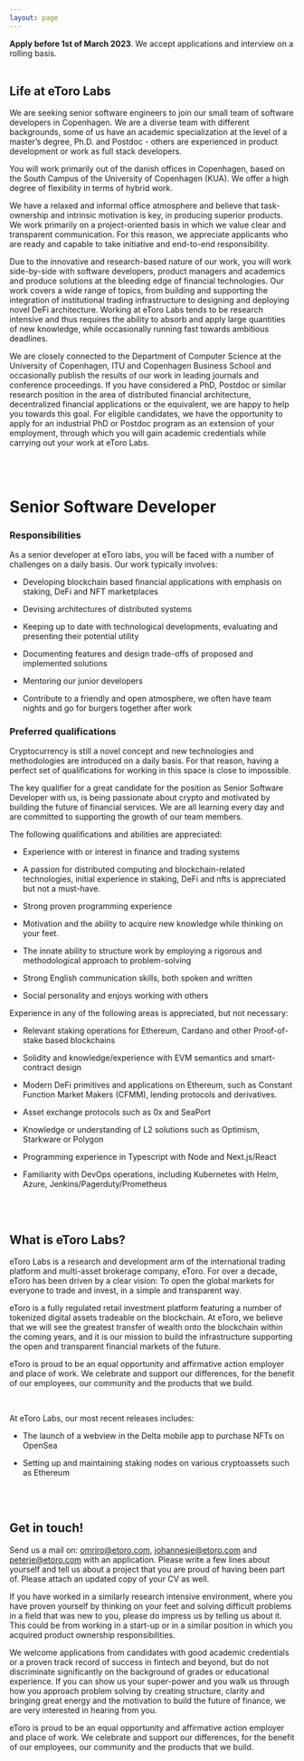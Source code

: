 ```yaml
---
layout: page
---
```

**Apply before 1st of March 2023**. We accept applications and interview on a rolling basis.
<br>
<br>
## Life at eToro Labs
<div class="row">
  <div class="col-sm-6">
    <p>  
      We are seeking senior software engineers to join our small team of software developers in Copenhagen. We are a diverse team with different backgrounds, some of us have an academic specialization at the level of a master’s degree, Ph.D. and Postdoc - others are experienced in product development or work as full stack developers.
    </p>
    <p>
      You will work primarily out of the danish offices in Copenhagen, based on the South Campus of the University of Copenhagen (KUA). We offer a high degree of flexibility in terms of hybrid work.
    </p>
    <p>
      We have a relaxed and informal office atmosphere and believe that task-ownership and intrinsic motivation is key, in producing superior products. We work primarily on a project-oriented basis in which we value clear and transparent communication. For this reason, we appreciate applicants who are ready and capable to take initiative and end-to-end responsibility.
    </p>
  </div>
  <div class="col-sm-6">
    <p>
      Due to the innovative and research-based nature of our work, you will work side-by-side with software developers, product managers and academics and produce solutions at the bleeding edge of financial technologies. Our work covers a wide range of topics, from building and supporting the integration of institutional trading infrastructure to designing and deploying novel DeFi architecture. Working at eToro Labs tends to be research intensive and thus requires the ability to absorb and apply large quantities of new knowledge, while occasionally running fast towards ambitious deadlines.
    </p>
    <p>
      We are closely connected to the Department of Computer Science at the University of Copenhagen, ITU and Copenhagen Business School and occasionally publish the results of our work in leading journals and conference proceedings. If you have considered a PhD, Postdoc or similar research position in the area of distributed financial architecture, decentralized financial applications or the equivalent, we are happy to help you towards this goal. For eligible candidates, we have the opportunity to apply for an industrial PhD or Postdoc program as an extension of your employment, through which you will gain academic credentials while carrying out your work at eToro Labs.
    </p>
  </div>
</div>

<br>
<br>

<h1>Senior Software Developer</h1>
<div class="row">
  <div class="col-sm-6">
    <h3>Responsibilities</h3>
    <p>As a senior developer at eToro labs, you will be faced with a number of challenges on a daily basis. Our work typically involves:</p>
    <ul>
      <li><p>Developing blockchain based financial applications with emphasis on staking, DeFi and NFT marketplaces</p></li>
      <li><p>Devising architectures of distributed systems</p></li>
      <li><p>Keeping up to date with technological developments, evaluating and presenting their potential utility</p></li>
      <li><p>Documenting features and design trade-offs of proposed and implemented solutions</p></li>
      <li><p>Mentoring our junior developers</p></li>
      <li><p>Contribute to a friendly and open atmosphere, we often have team nights and go for burgers together after work</p></li>
    </ul>
  </div>
  <div class="col-sm-6">
    <h3>Preferred qualifications</h3>
    <p>
      Cryptocurrency is still a novel concept and new technologies and methodologies are introduced on a daily basis. For that reason, having a perfect set of qualifications for working in this space is close to impossible.
    <p>
    </p>
      The key qualifier for a great candidate for the position as Senior Software Developer with us, is being passionate about crypto and motivated by building the future of financial services. We are all learning every day and are committed to supporting the growth of our team members.
    </p>
    <p>The following qualifications and abilities are appreciated:</p>
    <ul>
      <li><p>Experience with or interest in finance and trading systems</p></li>
      <li><p>A passion for distributed computing and blockchain-related technologies, initial experience in staking, DeFi and nfts is appreciated but not a must-have.</p></li>
      <li><p>Strong proven programming experience</p></li>
      <li><p>Motivation and the ability to acquire new knowledge while thinking on your feet.</p></li>
      <li><p>The innate ability to structure work by employing a rigorous and methodological approach to problem-solving</p></li>
      <li><p>Strong English communication skills, both spoken and written</p></li>
      <li><p>Social personality and enjoys working with others</p></li>
    </ul>
    <p>Experience in any of the following areas is appreciated, but not necessary:</p>
      <ul>
        <li><p>Relevant staking operations for Ethereum, Cardano and other Proof-of-stake based blockchains</p></li>
        <li><p>Solidity and knowledge/experience with EVM semantics and smart-contract design</p></li>
        <li><p>Modern DeFi primitives and applications on Ethereum, such as Constant Function Market Makers (CFMM), lending protocols and derivatives.</p></li>
        <li><p>Asset exchange protocols such as 0x and SeaPort</p></li>
        <li><p>Knowledge or understanding of L2 solutions such as Optimism, Starkware or Polygon</p></li>
        <li><p>Programming experience in Typescript with Node and Next.js/React</p></li>
        <li><p>Familiarity with DevOps operations, including Kubernetes with Helm, Azure, Jenkins/Pagerduty/Prometheus</p></li>
      </ul>
  </div>
</div>

<br>
<br>

## What is eToro Labs?
<div class="row">
  <div class="col-sm-6">
    <p>
      eToro Labs is a research and development arm of the international trading platform and multi-asset brokerage company, eToro. For over a decade, eToro has been driven by a clear vision: To open the global markets for everyone to trade and invest, in a simple and transparent way.
    </p>
  </div>
  <div class="col-sm-6">
    <p>
      eToro is a fully regulated retail investment platform featuring a number of tokenized digital assets tradeable on the blockchain. At eToro, we believe that we will see the greatest transfer of wealth onto the blockchain within the coming years, and it is our mission to build the infrastructure supporting the open and transparent financial markets of the future.
    </p>
    <p>
      eToro is proud to be an equal opportunity and affirmative action employer and place of work. We celebrate and support our differences, for the benefit of our employees, our community and the products that we build.
    </p>
  </div>
</div>

<br>

At eToro Labs, our most recent releases includes:

* <p>The launch of a webview in the Delta mobile app to purchase NFTs on OpenSea</p>
* <p>Setting up and maintaining staking nodes on various cryptoassets such as Ethereum</p>

<br>
<br>

## Get in touch!
Send us a mail on: [omriro@etoro.com](mailto:omri@etoro.com), [johannesje@etoro.com](mailto:johannesje@etoro.com) and [peterje@etoro.com](mailto:peterje@etoro.com) with an application. Please write a few lines about yourself and tell us about a project that you are proud of having been part of. Please attach an updated copy of your CV as well.

If you have worked in a similarly research intensive environment, where you have proven yourself by thinking on your feet and solving difficult problems in a field that was new to you, please do impress us by telling us about it. This could be from working in a start-up or in a similar position in which you acquired product ownership responsibilities.

We welcome applications from candidates with good academic credentials or a proven track record of success in fintech and beyond, but do not discriminate significantly on the background of grades or educational experience. If you can show us your super-power and you walk us through how you approach problem solving by creating structure, clarity and bringing great energy and the motivation to build the future of finance, we are very interested in hearing from you.  

eToro is proud to be an equal opportunity and affirmative action employer and place of work. We celebrate and support our differences, for the benefit of our employees, our community and the products that we build.